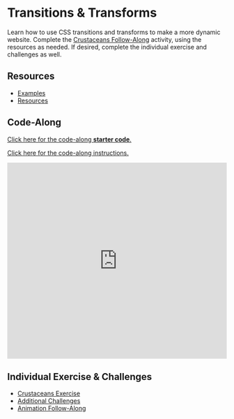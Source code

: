 # Transitions & Transforms
Learn how to use CSS transitions and transforms to make a more dynamic website. Complete the [Crustaceans Follow-Along](CrustaceansFollowAlong.md) activity, using the resources as needed. If desired, complete the individual exercise and challenges as well.

## Resources
- [Examples](https://codepen.io/tkjn/pen/MzwaEo)
- [Resources](Resources.md)

## Code-Along
[Click here for the code-along **starter code**.](https://glitch.com/edit/#!/remix/crustaceanstarter)

[Click here for the code-along instructions.](CrustaceansFollowAlong.md)

<iframe width="100%" height="450px" src="https://www.youtube.com/embed/5PG8Kb9tYL8" frameborder="0" allow="accelerometer; autoplay; clipboard-write; encrypted-media; gyroscope; picture-in-picture" allowfullscreen></iframe>

## Individual Exercise & Challenges
- [Crustaceans Exercise](CrustaceansIndividual.md)
- [Additional Challenges](AdditionalChallenges.md)
- [Animation Follow-Along](../Week10/AnimationFollowAlong.md)
